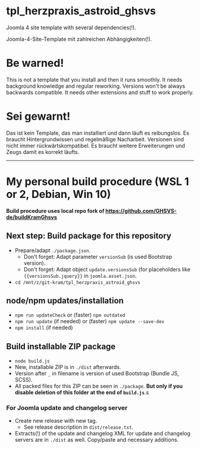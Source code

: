 # tpl_herzpraxis_astroid_ghsvs

Joomla 4 site template with several dependencies(!).

Joomla-4-Site-Template mit zahlreichen Abhängigkeiten(!).

# Be warned!
This is not a template that you install and then it runs smoothly. It needs background knowledge and regular reworking. Versions won't be always backwards compatible. It needs other extensions and stuff to work properly.

# Sei gewarnt!
Das ist kein Template, das man installiert und dann läuft es reibungslos. Es braucht Hintergrundwissen und regelmäßige Nacharbeit. Versionen sind nicht immer rückwärtskompatibel. Es braucht weitere Erweiterungen und Zeugs damit es korrekt läufts.

----------------
# My personal build procedure (WSL 1 or 2, Debian, Win 10)

**Build procedure uses local repo fork of https://github.com/GHSVS-de/buildKramGhsvs**

## Next step: Build package for this repository
- Prepare/adapt `./package.json`.
  - Don't forget: Adapt parameter `versionSub` (is used Bootstrap version).
  - Don't forget: Adapt object `update.versionsSub` (for placeholders like `{{versionsSub.jquery}}` in `joomla.asset.json`.
- `cd /mnt/z/git-kram/tpl_herzpraxis_astroid_ghsvs`

## node/npm updates/installation
- `npm run updateCheck` or (faster) `npm outdated`
- `npm run update` (if needed) or (faster) `npm update --save-dev`
- `npm install` (if needed)

## Build installable ZIP package
- `node build.js`
- New, installable ZIP is in `./dist` afterwards.
- Version after `_` in filename is version of used Bootstrap (Bundle JS, SCSS).
- All packed files for this ZIP can be seen in `./package`. **But only if you disable deletion of this folder at the end of `build.js`**.s

### For Joomla update and changelog server
- Create new release with new tag.
  - See release description in `dist/release.txt`.
- Extracts(!) of the update and changelog XML for update and changelog servers are in `./dist` as well. Copy/paste and necessary additions.
